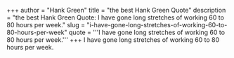 +++
author = "Hank Green"
title = "the best Hank Green Quote"
description = "the best Hank Green Quote: I have gone long stretches of working 60 to 80 hours per week."
slug = "i-have-gone-long-stretches-of-working-60-to-80-hours-per-week"
quote = '''I have gone long stretches of working 60 to 80 hours per week.'''
+++
I have gone long stretches of working 60 to 80 hours per week.
